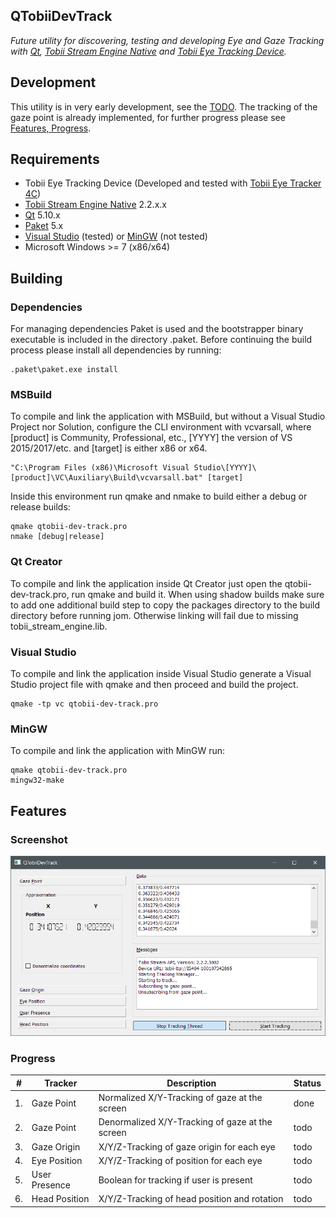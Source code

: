 QTobiiDevTrack
---
*Future utility for discovering, testing and developing Eye and Gaze Tracking with [Qt](https://www.qt.io/),
[Tobii Stream Engine Native](https://developer.tobii.com/consumer-eye-trackers/stream-engine/) and
[Tobii Eye Tracking Device](https://tobiigaming.com/).*

## Development
This utility is in very early development, see the [TODO](https://github.com/tpiekarski/qtobii-dev-track/blob/master/TODO.md).
The tracking of the gaze point is already implemented, for further progress please see [Features, Progress](#progress).

## Requirements
* Tobii Eye Tracking Device (Developed and tested with [Tobii Eye Tracker 4C](https://tobiigaming.com/product/tobii-eye-tracker-4c/))
* [Tobii Stream Engine Native](https://www.nuget.org/packages/Tobii.StreamEngine.Native/) 2.2.x.x
* [Qt](https://www.qt.io/download-qt-installer) 5.10.x
* [Paket](https://fsprojects.github.io/Paket/index.html) 5.x
* [Visual Studio](https://visualstudio.microsoft.com/) (tested) or [MinGW](http://mingw.org/) (not tested) 
* Microsoft Windows >= 7 (x86/x64)

## Building

### Dependencies
For managing dependencies Paket is used and the bootstrapper binary executable is included in the directory .paket. 
Before continuing the build process please install all dependencies by running:
```
.paket\paket.exe install
```

### MSBuild
To compile and link the application with MSBuild, but without a Visual Studio Project nor Solution, 
configure the CLI environment with vcvarsall, where [product] is Community, Professional, etc., [YYYY] 
the version of VS 2015/2017/etc. and [target] is either x86 or x64.
```
"C:\Program Files (x86)\Microsoft Visual Studio\[YYYY]\[product]\VC\Auxiliary\Build\vcvarsall.bat" [target]
```
Inside this environment run qmake and nmake to build either a debug or release builds:
```
qmake qtobii-dev-track.pro
nmake [debug|release]
```

### Qt Creator
To compile and link the application inside Qt Creator just open the qtobii-dev-track.pro, run qmake and build it.
When using shadow builds make sure to add one additional build step to copy the packages directory to the build 
directory before running jom. Otherwise linking will fail due to missing tobii_stream_engine.lib.

### Visual Studio
To compile and link the application inside Visual Studio generate a Visual Studio project file with qmake
and then proceed and build the project.
```
qmake -tp vc qtobii-dev-track.pro
```

### MinGW
To compile and link the application with MinGW run:
```
qmake qtobii-dev-track.pro
mingw32-make
```

## Features
### Screenshot
![Screenshot of QTobiiDevTrack](images/screenshot.png?raw=true "Screenshot of QTobiiDevTrack")

### Progress
#|Tracker|Description|Status
---|---|---|---
1.|Gaze Point|Normalized X/Y-Tracking of gaze at the screen|done
2.|Gaze Point|Denormalized X/Y-Tracking of gaze at the screen|todo
3.|Gaze Origin|X/Y/Z-Tracking of gaze origin for each eye|todo
4.|Eye Position|X/Y/Z-Tracking of position for each eye|todo
5.|User Presence|Boolean for tracking if user is present|todo
6.|Head Position|X/Y/Z-Tracking of head position and rotation|todo



